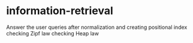 # information-retrieval
Answer the user queries after normalization and creating positional index
checking Zipf law
checking Heap law
